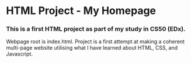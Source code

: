 # HTML Project - My Homepage
### This is a first HTML project as part of my study in CS50 (EDx).

Webpage root is index.html. 
Project is a first attempt at making a coherent multi-page website utilising what I have learned about HTML, CSS, and Javascript.
